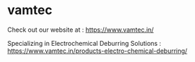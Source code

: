 # vamtec

Check out our website at : https://www.vamtec.in/

Specializing in Electrochemical Deburring Solutions : https://www.vamtec.in/products-electro-chemical-deburring/

